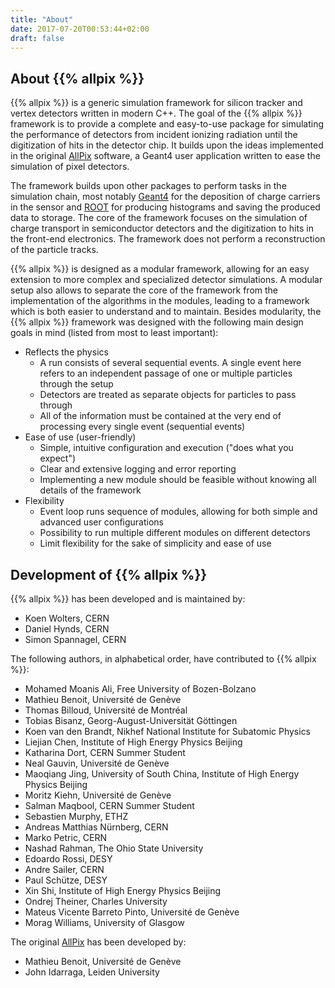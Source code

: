 ```yaml
---
title: "About"
date: 2017-07-20T00:53:44+02:00
draft: false
---
```


## About {{% allpix %}}

{{% allpix %}} is a generic simulation framework for silicon tracker and vertex detectors written in modern C++. The goal of the {{% allpix %}} framework is to provide a complete and easy-to-use package for simulating the performance of detectors from incident ionizing radiation until the digitization of hits in the detector chip.
It builds upon the ideas implemented in the original  [AllPix](https://twiki.cern.ch/twiki/bin/view/Main/AllPix) software, a Geant4 user application written to ease the simulation of pixel detectors.

The framework builds upon other packages to perform tasks in the simulation chain, most notably [Geant4](https://cern.ch/geant4/) for the deposition of charge carriers in the sensor and [ROOT](https://root.cern.ch/) for producing histograms and saving the produced data to storage. The core of the framework focuses on the simulation of charge transport in semiconductor detectors and the digitization to hits in the front-end electronics. The framework does not perform a reconstruction of the particle tracks.

{{% allpix %}} is designed as a modular framework, allowing for an easy extension to more complex and specialized detector simulations. A modular setup also allows to separate the core of the framework from the implementation of the algorithms in the modules, leading to a framework which is both easier to understand and to maintain. Besides modularity, the {{% allpix %}} framework was designed with the following main design goals in mind (listed from most to least important):

* Reflects the physics
  * A run consists of several sequential events. A single event here refers to an independent passage of one or multiple particles through the setup
  * Detectors are treated as separate objects for particles to pass through
  * All of the information must be contained at the very end of processing every single event (sequential events)
* Ease of use (user-friendly)
  * Simple, intuitive configuration and execution ("does what you expect")
  * Clear and extensive logging and error reporting
  * Implementing a new module should be feasible without knowing all details of the framework
* Flexibility
  * Event loop runs sequence of modules, allowing for both simple and advanced user configurations
  * Possibility to run multiple different modules on different detectors
  * Limit flexibility for the sake of simplicity and ease of use


## Development of {{% allpix %}}

{{% allpix %}} has been developed and is maintained by:

* Koen Wolters, CERN
* Daniel Hynds, CERN
* Simon Spannagel, CERN

The following authors, in alphabetical order, have contributed to {{% allpix %}}:

* Mohamed Moanis Ali, Free University of Bozen-Bolzano
* Mathieu Benoit, Université de Genève
* Thomas Billoud, Université de Montréal
* Tobias Bisanz, Georg-August-Universität Göttingen
* Koen van den Brandt, Nikhef National Institute for Subatomic Physics
* Liejian Chen, Institute of High Energy Physics Beijing
* Katharina Dort, CERN Summer Student
* Neal Gauvin, Université de Genève
* Maoqiang Jing, University of South China, Institute of High Energy Physics Beijing
* Moritz Kiehn, Université de Genève
* Salman Maqbool, CERN Summer Student
* Sebastien Murphy, ETHZ
* Andreas Matthias Nürnberg, CERN
* Marko Petric, CERN
* Nashad Rahman, The Ohio State University
* Edoardo Rossi, DESY
* Andre Sailer, CERN
* Paul Schütze, DESY
* Xin Shi, Institute of High Energy Physics Beijing
* Ondrej Theiner, Charles University
* Mateus Vicente Barreto Pinto, Université de Genève
* Morag Williams, University of Glasgow

The original [AllPix](https://twiki.cern.ch/twiki/bin/view/Main/AllPix) has been developed by:

* Mathieu Benoit, Université de Genève
* John Idarraga, Leiden University
